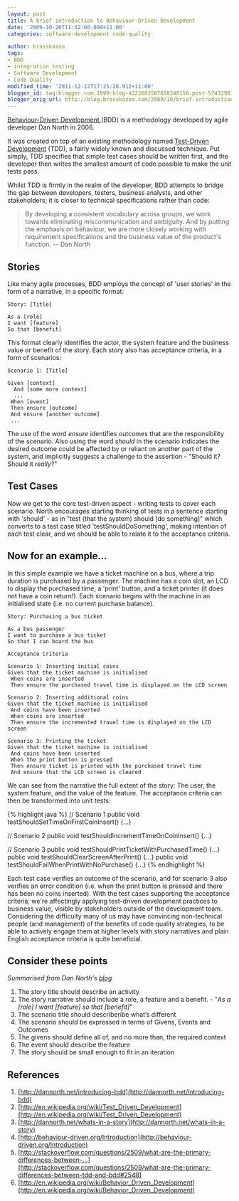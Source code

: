 ```yaml
---
layout: post
title: A brief introduction to Behaviour-Driven Development
date: '2009-10-26T11:32:00.000+11:00'
categories: software-development code-quality

author: brasskazoo
tags:
- BDD
- integration testing
- Software Development
- Code Quality
modified_time: '2011-12-12T17:25:28.912+11:00'
blogger_id: tag:blogger.com,1999:blog-4222683507658340156.post-5743298781314521682
blogger_orig_url: http://blog.brasskazoo.com/2009/10/brief-introduction-to-behaviour-driven_26.html
---
```


[Behaviour-Driven Development ](http://dannorth.net/introducing-bdd)(BDD) is a 
methodology developed by agile developer Dan North in 2006.

It was created on top of an existing methodology named [</a><a 
href="http://en.wikipedia.org/wiki/Test_Driven_Development">Test-Driven 
Development](http://en.wikipedia.org/wiki/Test_Driven_Development) (TDD), a 
fairly widely known and discussed technique. Put simply, TDD specifies that 
simple test cases should be written first, and the developer then writes the 
smallest amount of code possible to make the unit tests pass.

Whilst TDD is firmly in the realm of the developer, BDD attempts to bridge the 
gap between developers, testers, business analysts, and other stakeholders; it 
is closer to technical specifications rather than code: 

>By developing a consistent vocabulary across groups, we work
towards eliminating miscommunication and ambiguity. And by putting the 
emphasis on behaviour, we are more closely working with requirement 
specifications and the business value of the product's 
function.
>-- Dan North

##    Stories

Like many agile processes, BDD employs the concept of 'user stories' in the form of
a narrative, in a specific format:

````
Story: [Title]

As a [role]
I want [feature]
So that [benefit]
````

This format clearly identifies the actor, the system feature and the business
value or benefit of the story.  Each story also has acceptance criteria, in a 
form of scenarios: 

````
Scenario 1: [Title]

Given [context] 
  And [some more context] 
  ... 
 When [event] 
 Then ensure [outcome] 
 And ensure [another outcome] 
 ... 
````

The use of the word _ensure_ identifies outcomes that are the
responsibility of the scenario. Also using the word _should_ in the
scenario indicates the desired outcome could be affected by or reliant on 
another part of the system, and implicitly suggests a challenge to the 
assertion - "Should it? Should it _really_?"

##    Test Cases
Now we get to the core test-driven aspect - writing tests to
cover each scenario. North encourages starting thinking of tests in a sentence 
starting with 'should' - as in "test (that the system) should [do something]" 
which converts to a test case titled 'testShouldDoSomething', making intention 
of each test clear, and we should be able to relate it to the acceptance 
criteria.

##    Now for an example...
In this simple example we have a ticket machine on
a bus, where a trip duration is purchased by a passenger. The machine has a 
coin slot, an LCD to display the purchased time, a 'print' button, and a 
ticket printer (it does not have a coin return!). Each scenario begins with 
the machine in an initialised state (i.e. no current purchase balance).

````
Story: Purchasing a bus ticket

As a bus passenger 
I want to purchase a bus ticket 
So that I can board the bus 

Acceptance Criteria 

Scenario 1: Inserting initial coins 
Given that the ticket machine is initialised 
 When coins are inserted 
 Then ensure the purchased travel time is displayed on the LCD screen 

Scenario 2: Inserting additional coins 
Given that the ticket machine is initialised 
 And coins have been inserted 
 When coins are inserted 
 Then ensure the incremented travel time is displayed on the LCD screen 

Scenario 3: Printing the ticket 
Given that the ticket machine is initialised 
 And coins have been inserted 
 When the print button is pressed 
 Then ensure ticket is printed with the purchased travel time 
 And ensure that the LCD screen is cleared
````

We can see from the narrative the full extent of the story: The user, the 
system feature, and the value of the feature.  The acceptance criteria can 
then be transformed into unit tests:

{% highlight java %}
// Scenario 1
public void testShouldSetTimeOnFirstCoinInsert() {...} 

// Scenario 2 
public void testShouldIncrementTimeOnCoinInsert() {...} 

// Scenario 3 
public void testShouldPrintTicketWithPurchasedTime() {...} 
public void testShouldClearScreenAfterPrint() {...} 
public void testShouldFailWhenPrintWithNoPurchase() {...}
{% endhighlight %}

Each test case verifies an outcome of the scenario, and for scenario 3 also 
verifies an error condition (i.e. when the print button is pressed and there 
has been no coins inserted).  With the test cases supporting the acceptance 
criteria, we're affectingly applying test-driven development practices to 
business value, visible by stakeholders outside of the development team. 
Considering the difficulty many of us may have convincing non-technical people 
(and management) of the benefits of code quality strategies, to be able to 
actively engage them at higher levels with story narratives and plain English 
acceptance criteria is quite beneficial.

##    Consider these points
_Summarised from Dan North's [blog](http://dannorth.net/whats-in-a-story)_

1. The story title should describe an activity 
1. The story narrative should include a role, a feature and a benefit. - "_As a [role] I want [feature] so that [benefit]_"
1. The scenario title should describeribe what’s different 
1. The scenario should be expressed in terms of Givens, Events and Outcomes 
1. The givens should define all of, and no more than, the required context 
1. The event should describe the feature 
1. The story should be small enough to fit in an iteration 

##    References

1. [http://dannorth.net/introducing-bdd](http://dannorth.net/introducing-bdd)
1. [http://en.wikipedia.org/wiki/Test_Driven_Development](http://en.wikipedia.org/wiki/Test_Driven_Development)
1. [http://dannorth.net/whats-in-a-story](http://dannorth.net/whats-in-a-story)
1. [http://behaviour-driven.org/Introduction](http://behaviour-driven.org/Introduction)
1. [http://stackoverflow.com/questions/2509/what-are-the-primary-differences-between-...](http://stackoverflow.com/questions/2509/what-are-the-primary-differences-between-tdd-and-bdd#2548)
1. [http://en.wikipedia.org/wiki/Behavior_Driven_Development](http://en.wikipedia.org/wiki/Behavior_Driven_Development)